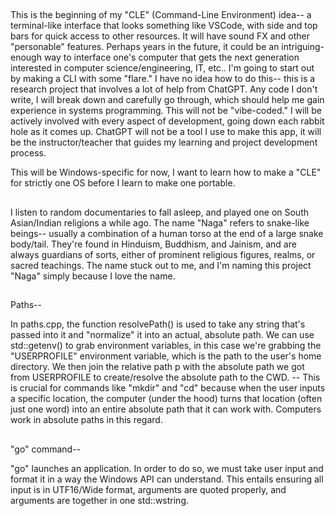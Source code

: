 ##
This is the beginning of my "CLE" (Command-Line Environment) idea-- a terminal-like interface that looks something like VSCode, with side and top bars for quick access to other resources. It will have sound FX and other "personable" features. Perhaps years in the future, it could be an intriguing-enough way to interface one's computer that gets the next generation interested in computer science/engineering, IT, etc.. I'm going to start out by making a CLI with some "flare." I have no idea how to do this-- this is a research project that involves a lot of help from ChatGPT. Any code I don't write, I will break down and carefully go through, which should help me gain experience in systems programming. This will not be "vibe-coded." I will be actively involved with every aspect of development, going down each rabbit hole as it comes up. ChatGPT will not be a tool I use to make this app, it will be the instructor/teacher that guides my learning and project development process. 

This will be Windows-specific for now, I want to learn how to make a "CLE" for strictly one OS before I learn to make one portable.
##
I listen to random documentaries to fall asleep, and played one on South Asian/Indian religions a while ago. The name "Naga" refers to snake-like beings-- usually a combination of a human torso at the end of a large snake body/tail. They're found in Hinduism, Buddhism, and Jainism, and are always guardians of sorts, either of prominent religious figures, realms, or sacred teachings. The name stuck out to me, and I'm naming this project "Naga" simply because I love the name.
##



##
Paths--

In paths.cpp, the function resolvePath() is used to take any string that's passed into it and "normalize" it into an actual, absolute path. We can use std::getenv() to grab environment variables, in this case we're grabbing the "USERPROFILE" environment variable, which is the path to the user's home directory. We then join the relative path p with the absolute path we got from USERPROFILE to create/resolve the absolute path to the CWD. -- This is crucial for commands like "mkdir" and "cd" because when the user inputs a specific location, the computer (under the hood) turns that location (often just one word) into an entire absolute path that it can work with. Computers work in absolute paths in this regard.
##

##
"go" command--

"go" launches an application. In order to do so, we must take user input and format it in a way the Windows API can understand. This entails ensuring all input is in UTF16/Wide format, arguments are quoted properly, and arguments are together in one std::wstring. 